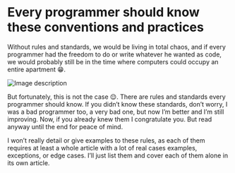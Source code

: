# Every programmer should know these conventions and practices

Without rules and standards, we would be living in total chaos, and if every programmer had the freedom to do or write whatever he wanted as code, we would probably still be in the time where computers could occupy an entire apartment 😁.



![Image description](https://img.freepik.com/free-photo/sofware-developer-thinking-while-touching-beard-while-typing-laptop-sitting-desk-with-multiple-screens-parsing-code-focused-database-admin-working-with-team-coding-background_482257-33556.jpg)

But fortunately, this is not the case 😌. There are rules and standards every programmer should know. If you didn’t know these standards, don’t worry, I was a bad programmer too, a very bad one, but now I’m better and I’m still improving. Now, if you already knew them I congratulate you. But read anyway until the end for peace of mind.

I won’t really detail or give examples to these rules, as each of them requires at least a whole article with a lot of real cases examples, exceptions, or edge cases. I’ll just list them and cover each of them alone in its own article.
